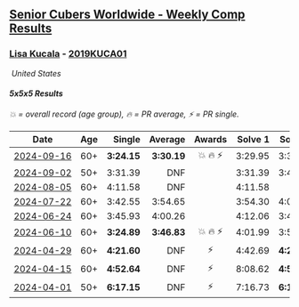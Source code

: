 <style>table {white-space: nowrap;}</style>
<link rel="stylesheet" type="text/css" href="/scw-comp/css/flags.css" />

## [Senior Cubers Worldwide - Weekly Comp Results](/scw-comp/results/)
### [Lisa Kucala](README.md) - [2019KUCA01](https://www.worldcubeassociation.org/persons/2019KUCA01?event=555)

<i class="flag flag-US" />&nbsp;United States

#### 5x5x5 Results

<span style="white-space: nowrap;">💥 = overall record (age group)</span>, <span style="white-space: nowrap;">🔥 = PR average</span>, <span style="white-space: nowrap;">⚡ = PR single</span>.

| Date | Age | Single | Average | Awards | Solve 1 | Solve 2 | Solve 3 | Solve 4 | Solve 5 | Video |
| :--: | :--: | --: | --: | :--: | --: | --: | --: | --: | --: | :-- |
| [2024-09-16](../../results/2024-09-16/555.md) | 60+ | **3:24.15** | **3:30.19** | 💥 🔥 ⚡ | 3:29.95 | 3:36.47 | **3:24.15** | DNS | DNS | [Desktop](https://www.facebook.com/events/1169142974162460/permalink/1178176306592460) / [Mobile](https://m.facebook.com/events/1169142974162460?view=permalink&id=1178176306592460) |
| [2024-09-02](../../results/2024-09-02/555.md) | 50+ | 3:31.39 | DNF |  | 3:31.39 | 3:41.19 | DNF | DNS | DNS | [Desktop](https://www.facebook.com/events/496466003310019/permalink/504147935875159) / [Mobile](https://m.facebook.com/events/496466003310019?view=permalink&id=504147935875159) |
| [2024-08-05](../../results/2024-08-05/555.md) | 60+ | 4:11.58 | DNF |  | 4:11.58 | DNF | DNS | DNS | DNS | [Desktop](https://www.facebook.com/events/843031524469348/permalink/850972723675228) / [Mobile](https://m.facebook.com/events/843031524469348?view=permalink&id=850972723675228) |
| [2024-07-22](../../results/2024-07-22/555.md) | 60+ | 3:42.55 | 3:54.65 |  | 3:54.30 | 4:07.10 | 3:42.55 | DNS | DNS | [Desktop](https://www.facebook.com/events/785148847162745/permalink/793752496302380) / [Mobile](https://m.facebook.com/events/785148847162745?view=permalink&id=793752496302380) |
| [2024-06-24](../../results/2024-06-24/555.md) | 60+ | 3:45.93 | 4:00.26 |  | 4:12.06 | 3:45.93 | 4:02.80 | DNS | DNS | [Desktop](https://www.facebook.com/events/500485402410682/permalink/509108161548406) / [Mobile](https://m.facebook.com/events/500485402410682?view=permalink&id=509108161548406) |
| [2024-06-10](../../results/2024-06-10/555.md) | 60+ | **3:24.89** | **3:46.83** | 💥 🔥 ⚡ | 4:01.99 | 3:53.61 | **3:24.89** | DNS | DNS | [Desktop](https://www.facebook.com/events/804039971828225/permalink/812249481007274) / [Mobile](https://m.facebook.com/events/804039971828225?view=permalink&id=812249481007274) |
| [2024-04-29](../../results/2024-04-29/555.md) | 60+ | **4:21.60** | DNF | ⚡ | 4:42.69 | **4:21.60** | DNS | DNS | DNS | [Desktop](https://www.facebook.com/events/457727373442774/permalink/466787502536761) / [Mobile](https://m.facebook.com/events/457727373442774?view=permalink&id=466787502536761) |
| [2024-04-15](../../results/2024-04-15/555.md) | 60+ | **4:52.64** | DNF | ⚡ | 8:08.62 | **4:52.64** | DNS | DNS | DNS | [Desktop](https://www.facebook.com/events/824973009507415/permalink/831155882222461) / [Mobile](https://m.facebook.com/events/824973009507415?view=permalink&id=831155882222461) |
| [2024-04-01](../../results/2024-04-01/555.md) | 50+ | **6:17.15** | DNF | ⚡ | 7:16.73 | **6:17.15** | DNS | DNS | DNS | [Desktop](https://www.facebook.com/events/3767623586842150/permalink/3776936595910849) / [Mobile](https://m.facebook.com/events/3767623586842150?view=permalink&id=3776936595910849) |


<!-- Global site tag (gtag.js) - Google Analytics -->
<script async src="https://www.googletagmanager.com/gtag/js?id=UA-86348435-3"></script>
<script>window.dataLayer = window.dataLayer || []; function gtag() {dataLayer.push(arguments);} gtag('js', new Date()); gtag('config', 'UA-86348435-3');</script>
